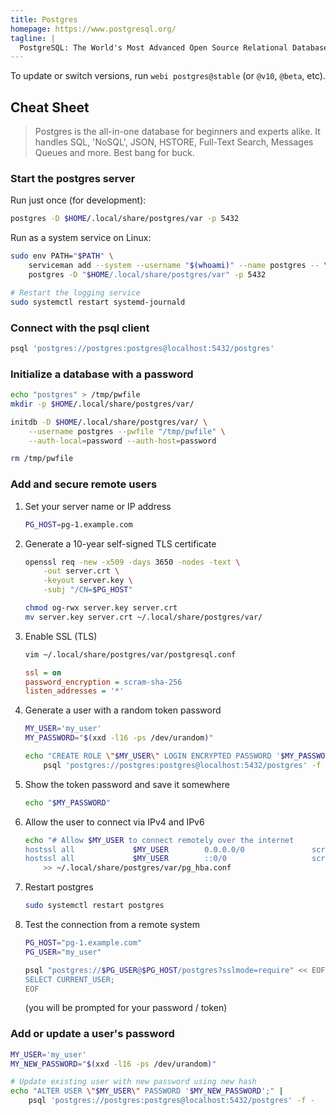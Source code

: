 ```yaml
---
title: Postgres
homepage: https://www.postgresql.org/
tagline: |
  PostgreSQL: The World's Most Advanced Open Source Relational Database.
---
```


To update or switch versions, run `webi postgres@stable` (or `@v10`, `@beta`,
etc).

## Cheat Sheet

> Postgres is the all-in-one database for beginners and experts alike. It
> handles SQL, 'NoSQL', JSON, HSTORE, Full-Text Search, Messages Queues and
> more. Best bang for buck.

### Start the postgres server

Run just once (for development):

```bash
postgres -D $HOME/.local/share/postgres/var -p 5432
```

Run as a system service on Linux:

```bash
sudo env PATH="$PATH" \
    serviceman add --system --username "$(whoami)" --name postgres -- \
    postgres -D "$HOME/.local/share/postgres/var" -p 5432

# Restart the logging service
sudo systemctl restart systemd-journald
```

### Connect with the psql client

```bash
psql 'postgres://postgres:postgres@localhost:5432/postgres'
```

### Initialize a database with a password

```bash
echo "postgres" > /tmp/pwfile
mkdir -p $HOME/.local/share/postgres/var/

initdb -D $HOME/.local/share/postgres/var/ \
    --username postgres --pwfile "/tmp/pwfile" \
    --auth-local=password --auth-host=password

rm /tmp/pwfile
```

### Add and secure remote users

1. Set your server name or IP address
   ```bash
   PG_HOST=pg-1.example.com
   ```
2. Generate a 10-year self-signed TLS certificate

   ```bash
   openssl req -new -x509 -days 3650 -nodes -text \
       -out server.crt \
       -keyout server.key \
       -subj "/CN=$PG_HOST"

   chmod og-rwx server.key server.crt
   mv server.key server.crt ~/.local/share/postgres/var/
   ```

3. Enable SSL (TLS)
   ```bash
   vim ~/.local/share/postgres/var/postgresql.conf
   ```
   ```ini
   ssl = on
   password_encryption = scram-sha-256
   listen_addresses = '*'
   ```
4. Generate a user with a random token password

   ```bash
   MY_USER='my_user'
   MY_PASSWORD="$(xxd -l16 -ps /dev/urandom)"

   echo "CREATE ROLE \"$MY_USER\" LOGIN ENCRYPTED PASSWORD '$MY_PASSWORD';" |
       psql 'postgres://postgres:postgres@localhost:5432/postgres' -f -
   ```

5. Show the token password and save it somewhere
   ```bash
   echo "$MY_PASSWORD"
   ```
6. Allow the user to connect via IPv4 and IPv6
   ```bash
   echo "# Allow $MY_USER to connect remotely over the internet
   hostssl all             $MY_USER        0.0.0.0/0               scram-sha-256
   hostssl all             $MY_USER        ::0/0                   scram-sha-256" \
       >> ~/.local/share/postgres/var/pg_hba.conf
   ```
7. Restart postgres
   ```bash
   sudo systemctl restart postgres
   ```
8. Test the connection from a remote system

   ```bash
   PG_HOST="pg-1.example.com"
   PG_USER="my_user"

   psql "postgres://$PG_USER@$PG_HOST/postgres?sslmode=require" << EOF
   SELECT CURRENT_USER;
   EOF
   ```

   (you will be prompted for your password / token)

### Add or update a user's password

```bash
MY_USER='my_user'
MY_NEW_PASSWORD="$(xxd -l16 -ps /dev/urandom)"

# Update existing user with new password using new hash
echo "ALTER USER \"$MY_USER\" PASSWORD '$MY_NEW_PASSWORD';" |
    psql 'postgres://postgres:postgres@localhost:5432/postgres' -f -
```
